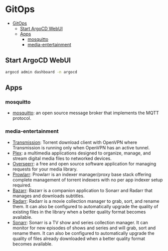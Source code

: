 # GitOps

- [GitOps](#gitops)
  - [Start ArgoCD WebUI](#start-argocd-webui)
  - [Apps](#apps)
    - [mosquitto](#mosquitto)
    - [media-entertainment](#media-entertainment)

## Start ArgoCD WebUI

```bash
argocd admin dashboard -n argocd
```

## Apps

### mosquitto

- [mosquitto](https://mosquitto.org/): an open source message broker that
  implements the MQTT protocol.

### media-entertainment

- [Transmission](https://transmissionbt.com/): Torrent download client with
  OpenVPN where Transmission is running only when OpenVPN has an active tunnel.
- [Plex](https://www.plex.tv): a multimedia applications designed to organize,
  manage, and stream digital media files to networked devices.
- [Overseerr](https://overseerr.dev/): a free and open source software
  application for managing requests for your media library.
- [Prowlarr](https://github.com/Prowlarr/Prowlarr/): Prowlarr is an indexer
  manager/proxy base stack offering complete management of torrent indexers with
  no per app indexer setup required.
- [Bazarr](https://www.bazarr.media/): Bazarr is a companion application to
  Sonarr and Radarr that manages and downloads subtitles.
- [Radarr](https://radarr.video/): Radarr is a movie collection manager to grab,
  sort, and rename them. It can also be configured to automatically upgrade the
  quality of existing files in the library when a better quality format becomes
  available.
- [Sonarr](https://sonarr.tv/): Sonarr is a TV show and series collection
  manager. It can monitor for new episodes of shows and series and will grab,
  sort and rename them. It can also be configured to automatically upgrade the
  quality of files already downloaded when a better quality format becomes
  available.
